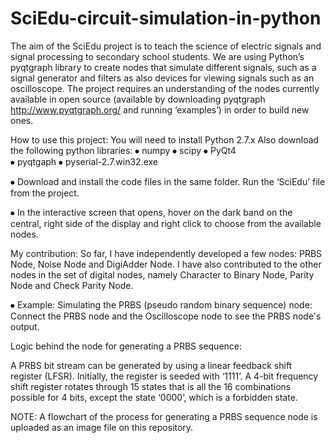 # SciEdu-circuit-simulation-in-python

The aim of the SciEdu project is to teach the science of electric signals and signal processing to secondary school students. We are using Python’s pyqtgraph library to create nodes that simulate different signals, such as a signal generator and filters as also devices for viewing signals such as an oscilloscope. The project requires an understanding of the nodes currently available in open source (available by downloading pyqtgraph http://www.pyqtgraph.org/ and running ‘examples’) in order to build new ones.

How to use this project: You will need to install Python 2.7.x Also download the following python libraries:
⦁	numpy
⦁	scipy
⦁	PyQt4  
⦁	pyqtgaph
⦁ pyserial-2.7.win32.exe

⦁	 Download and install the code files in the same folder.
 Run the ‘SciEdu’ file from the project.

⦁	In the interactive screen that opens, hover on the dark band on the central, right side of the display and right click to choose from the  available nodes. 

My contribution: So far, I have independently developed a few nodes: PRBS Node, Noise Node and DigiAdder Node. I have also contributed to the other nodes in the set of digital nodes, namely Character to Binary Node, Parity Node and Check Parity Node.


⦁	Example: Simulating the PRBS (pseudo random binary sequence) node:
Connect the PRBS node and the Oscilloscope node to see the PRBS node's output.

Logic behind the node for generating a PRBS sequence: 

A PRBS bit stream can be generated by using a linear feedback shift register (LFSR). Initially, the register is seeded with ‘1111’. A 4-bit frequency shift register rotates through 15 states that is all the 16 combinations possible for 4 bits, except the state ‘0000’, which is a forbidden state.

NOTE: A flowchart of the process for generating a PRBS sequence node is uploaded as an image file on this repository.
